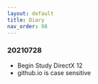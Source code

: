 ```yaml
---
layout: default
title: Diary
nav_order: 98
---
```


### 20210728

* Begin Study DirectX 12
* github.io is case sensitive
